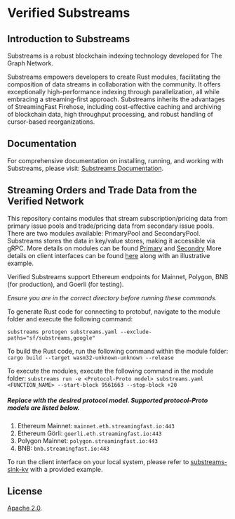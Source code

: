 # Verified Substreams

## Introduction to Substreams

Substreams is a robust blockchain indexing technology developed for The Graph Network.

Substreams empowers developers to create Rust modules, facilitating the composition of data streams in collaboration with the community. It offers exceptionally high-performance indexing through parallelization, all while embracing a streaming-first approach. Substreams inherits the advantages of StreamingFast Firehose, including cost-effective caching and archiving of blockchain data, high throughput processing, and robust handling of cursor-based reorganizations.

## Documentation

For comprehensive documentation on installing, running, and working with Substreams, please visit: [Substreams Documentation](https://substreams.streamingfast.io).

## Streaming Orders and Trade Data from the Verified Network

This repository contains modules that stream subscription/pricing data from primary issue pools and trade/pricing data from secondary issue pools. There are two modules available: PrimaryPool and SecondaryPool. Substreams stores the data in key/value stores, making it accessible via gRPC. 
More details on modules can be found [Primary](./modules/PrimaryPool/) and [Secondry](./modules/SecondaryPool/)
More details on client interfaces can be found [here](https://github.com/streamingfast/substreams-sink-kv/tree/develop/examples/generic-service) along with an illustrative example.

Verified Substreams support Ethereum endpoints for Mainnet, Polygon, BNB (for production), and Goerli (for testing).


*Ensure you are in the correct directory before running these commands.*

To generate Rust code for connecting to protobuf, navigate to the module folder and execute the following command:

```substreams protogen substreams.yaml --exclude-paths="sf/substreams,google"```

To build the Rust code, run the following command within the module folder:
```cargo build --target wasm32-unknown-unknown --release```

To execute the modules, execute the following command in the module folder:
```substreams run -e <Protocol-Proto model> substreams.yaml <FUNCTION_NAME> --start-block 9561663 --stop-block +20```
##### Replace <Protocol-Proto model> with the desired protocol model. Supported protocol-Proto models are listed below.
1. Ethereum Mainnet: ```mainnet.eth.streamingfast.io:443```
2. Ethereum Görli: ```goerli.eth.streamingfast.io:443```
3. Polygon Mainnet: ```polygon.streamingfast.io:443```
4. BNB: ```bnb.streamingfast.io:443```

To run the client interface on your local system, please refer to [substreams-sink-kv](https://github.com/streamingfast/substreams-sink-kv/tree/develop/examples/generic-service) with a provided example.

## License

[Apache 2.0](https://github.com/streamingfast/substreams/blob/develop/LICENSE/README.md).
